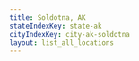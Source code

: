 ```yaml
---
title: Soldotna, AK
stateIndexKey: state-ak
cityIndexKey: city-ak-soldotna
layout: list_all_locations
---
```

